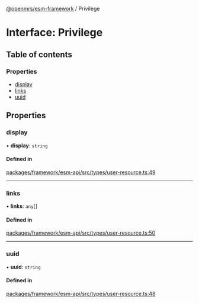 [@openmrs/esm-framework](../API.md) / Privilege

# Interface: Privilege

## Table of contents

### Properties

- [display](Privilege.md#display)
- [links](Privilege.md#links)
- [uuid](Privilege.md#uuid)

## Properties

### display

• **display**: `string`

#### Defined in

[packages/framework/esm-api/src/types/user-resource.ts:49](https://github.com/nanfuka/openmrs-esm-core/blob/master/packages/framework/esm-api/src/types/user-resource.ts#L49)

___

### links

• **links**: `any`[]

#### Defined in

[packages/framework/esm-api/src/types/user-resource.ts:50](https://github.com/nanfuka/openmrs-esm-core/blob/master/packages/framework/esm-api/src/types/user-resource.ts#L50)

___

### uuid

• **uuid**: `string`

#### Defined in

[packages/framework/esm-api/src/types/user-resource.ts:48](https://github.com/nanfuka/openmrs-esm-core/blob/master/packages/framework/esm-api/src/types/user-resource.ts#L48)
